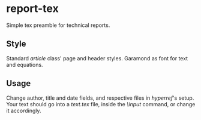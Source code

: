 # report-tex
Simple tex preamble for technical reports.

## Style
Standard *article* class' page and header styles. Garamond as font for text and equations.

## Usage
Change author, title and date fields, and respective files in *hyperref*'s setup. 
Your text should go into a *text.tex* file, inside the *\input* command, 
or change it accordingly.
